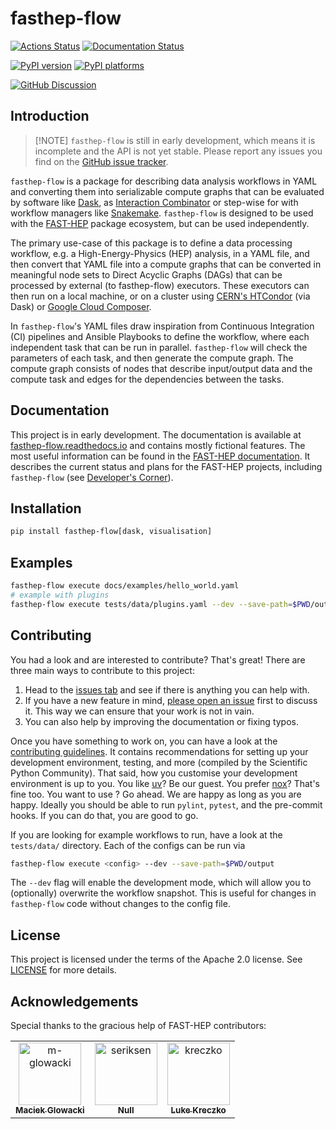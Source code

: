 # fasthep-flow

[![Actions Status][actions-badge]][actions-link]
[![Documentation Status][rtd-badge]][rtd-link]

[![PyPI version][pypi-version]][pypi-link]
[![PyPI platforms][pypi-platforms]][pypi-link]

[![GitHub Discussion][github-discussions-badge]][github-discussions-link]

<!-- SPHINX-START -->

<!-- prettier-ignore-start -->
[actions-badge]:            https://github.com/FAST-HEP/fasthep-flow/workflows/CI/badge.svg
[actions-link]:             https://github.com/FAST-HEP/fasthep-flow/actions
[github-discussions-badge]: https://img.shields.io/static/v1?label=Discussions&message=Ask&color=blue&logo=github
[github-discussions-link]:  https://github.com/FAST-HEP/fasthep-flow/discussions
[pypi-link]:                https://pypi.org/project/fasthep-flow/
[pypi-platforms]:           https://img.shields.io/pypi/pyversions/fasthep-flow
[pypi-version]:             https://img.shields.io/pypi/v/fasthep-flow
[rtd-badge]:                https://readthedocs.org/projects/fasthep-flow/badge/?version=latest
[rtd-link]:                 https://fasthep-flow.readthedocs.io/en/latest/?badge=latest

<!-- prettier-ignore-end -->

## Introduction

> [!NOTE] `fasthep-flow` is still in early development, which means it is
> incomplete and the API is not yet stable. Please report any issues you find on
> the [GitHub issue tracker](https://github.com/FAST-HEP/fasthep-flow/issues).

`fasthep-flow` is a package for describing data analysis workflows in YAML and
converting them into serializable compute graphs that can be evaluated by
software like [Dask](https://www.dask.org/), as
[Interaction Combinator](https://www.semanticscholar.org/paper/Interaction-Combinators-Lafont/6cfe09aa6e5da6ce98077b7a048cb1badd78cc76)
or step-wise for with workflow managers like
[Snakemake](https://snakemake.readthedocs.io/en/stable/). `fasthep-flow` is
designed to be used with the [FAST-HEP](https://fast-hep.github.io/) package
ecosystem, but can be used independently.

The primary use-case of this package is to define a data processing workflow,
e.g. a High-Energy-Physics (HEP) analysis, in a YAML file, and then convert that
YAML file into a compute graphs that can be converted in meaningful node sets to
Direct Acyclic Graphs (DAGs) that can be processed by external (to fasthep-flow)
executors. These executors can then run on a local machine, or on a cluster
using [CERN's HTCondor](https://batchdocs.web.cern.ch/local/submit.html) (via
Dask) or [Google Cloud Composer](https://cloud.google.com/composer).

In `fasthep-flow`'s YAML files draw inspiration from Continuous Integration (CI)
pipelines and Ansible Playbooks to define the workflow, where each independent
task that can be run in parallel. `fasthep-flow` will check the parameters of
each task, and then generate the compute graph. The compute graph consists of
nodes that describe input/output data and the compute task and edges for the
dependencies between the tasks.

## Documentation

This project is in early development. The documentation is available at
[fasthep-flow.readthedocs.io](https://fasthep-flow.readthedocs.io/en/latest/)
and contains mostly fictional features. The most useful information can be found
in the [FAST-HEP documentation](https://fast-hep.github.io/). It describes the
current status and plans for the FAST-HEP projects, including `fasthep-flow`
(see [Developer's Corner](https://fast-hep.github.io/developers-corner/)).

## Installation

```bash
pip install fasthep-flow[dask, visualisation]
```

## Examples

```bash
fasthep-flow execute docs/examples/hello_world.yaml
# example with plugins
fasthep-flow execute tests/data/plugins.yaml --dev --save-path=$PWD/output
```

## Contributing

You had a look and are interested to contribute? That's great! There are three
main ways to contribute to this project:

1. Head to the [issues tab](https://github.com/FAST-HEP/fasthep-flow/issues) and
   see if there is anything you can help with.
2. If you have a new feature in mind,
   [please open an issue](https://github.com/FAST-HEP/fasthep-flow/issues/new)
   first to discuss it. This way we can ensure that your work is not in vain.
3. You can also help by improving the documentation or fixing typos.

Once you have something to work on, you can have a look at the
[contributing guidelines](./.github/CONTRIBUTING.md). It contains
recommendations for setting up your development environment, testing, and more
(compiled by the Scientific Python Community). That said, how you customise your
development environment is up to you. You like
[uv](https://github.com/astral-sh/uv)? Be our guest. You prefer
[nox](https://nox.thea.codes/en/stable/)? That's fine too. You want to use
<your custom workflow>? Go ahead. We are happy as long as you are happy. Ideally
you should be able to run `pylint`, `pytest`, and the pre-commit hooks. If you
can do that, you are good to go.

If you are looking for example workflows to run, have a look at the
`tests/data/` directory. Each of the configs can be run via

```bash
fasthep-flow execute <config> --dev --save-path=$PWD/output
```

The `--dev` flag will enable the development mode, which will allow you to
(optionally) overwrite the workflow snapshot. This is useful for changes in
`fasthep-flow` code without changes to the config file.

## License

This project is licensed under the terms of the Apache 2.0 license. See
[LICENSE](./LICENSE) for more details.

## Acknowledgements

Special thanks to the gracious help of FAST-HEP contributors:

<!-- readme: m-glowacki,seriksen,collaborators,contributors -start -->
<table>
	<tbody>
		<tr>
            <td align="center">
                <a href="https://github.com/m-glowacki">
                    <img src="https://avatars.githubusercontent.com/u/69155366?v=4" width="100;" alt="m-glowacki"/>
                    <br />
                    <sub><b>Maciek Glowacki</b></sub>
                </a>
            </td>
            <td align="center">
                <a href="https://github.com/seriksen">
                    <img src="https://avatars.githubusercontent.com/u/5619270?v=4" width="100;" alt="seriksen"/>
                    <br />
                    <sub><b>Null</b></sub>
                </a>
            </td>
            <td align="center">
                <a href="https://github.com/kreczko">
                    <img src="https://avatars.githubusercontent.com/u/1213276?v=4" width="100;" alt="kreczko"/>
                    <br />
                    <sub><b>Luke Kreczko</b></sub>
                </a>
            </td>
		</tr>
	<tbody>
</table>
<!-- readme: m-glowacki,seriksen,collaborators,contributors -end -->
